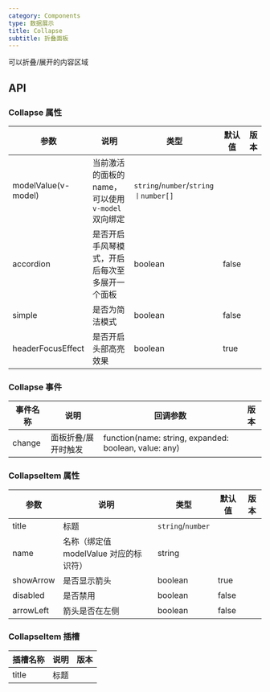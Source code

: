 ```yaml
---
category: Components
type: 数据展示
title: Collapse
subtitle: 折叠面板
---
```


可以折叠/展开的内容区域

## API

### Collapse 属性

| 参数                   | 说明                              | 类型                                  | 默认值   | 版本  |
|----------------------|---------------------------------|-------------------------------------|-------|-----|
| modelValue(v-model)  | 当前激活的面板的 name，可以使用`v-model`双向绑定 | `string`/`number`/`string丨number[]` |       |     |
| accordion            | 是否开启手风琴模式，开启后每次至多展开一个面板         | boolean                             | false |     |
| simple               | 是否为简洁模式                         | boolean                             | false |     |
| headerFocusEffect    | 是否开启头部高亮效果                      | boolean                             | true  |     |

### Collapse 事件

| 事件名称     | 说明         | 回调参数                                                  | 版本    |
|----------|------------|-------------------------------------------------------|-------|
| change     | 面板折叠/展开时触发 | function(name: string, expanded: boolean, value: any) |       |


### CollapseItem 属性

| 参数                | 说明                        | 类型                | 默认值   | 版本  |
|-------------------|---------------------------|-------------------|-------|-----|
| title             | 标题                        | `string`/`number` |       |     |
| name              | 名称（绑定值 modelValue 对应的标识符） | string            |       |     |
| showArrow         | 是否显示箭头                    | boolean           | true  |     |
| disabled          | 是否禁用                      | boolean           | false |     |
| arrowLeft              | 箭头是否在左侧               | boolean           | false |     |

### CollapseItem 插槽

| 插槽名称  | 说明                    | 版本  |
|-------|-----------------------|-----|
| title | 标题                 |     |
